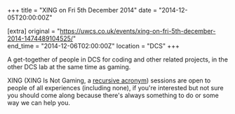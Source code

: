 +++
title = "XING on Fri 5th December 2014"
date = "2014-12-05T20:00:00Z"

[extra]
original = "https://uwcs.co.uk/events/xing-on-fri-5th-december-2014-1474489104525/"    
end_time = "2014-12-06T02:00:00Z"
location = "DCS"
+++

A get-together of people in DCS for coding and other related projects, in the other DCS lab at the same time as gaming.

XING (XING Is Not Gaming, a [recursive acronym](https://en.wikipedia.org/wiki/Recursive_acronym)) sessions are open to people of all experiences (including none), if you're interested but not sure you should come along because there's always something to do or some way we can help you.

